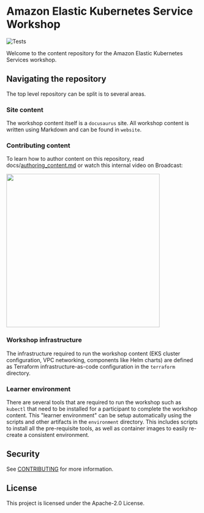# Amazon Elastic Kubernetes Service Workshop

![Tests](https://github.com/aws-samples/eks-workshop-v2/actions/workflows/ci.yaml/badge.svg?branch=main)

Welcome to the content repository for the Amazon Elastic Kubernetes Services workshop.

## Navigating the repository

The top level repository can be split is to several areas.

### Site content

The workshop content itself is a `docusaurus` site. All workshop content is written using Markdown and can be found in `website`.

### Contributing content

To learn how to author content on this repository, read docs/[authoring_content.md](docs/authoring_content.md) or watch this internal video on Broadcast:

[<img src="https://user-images.githubusercontent.com/3959052/186980675-a76db290-be21-42ca-af67-547691f94523.png" width="400" link="https://broadcast.amazon.com/videos/591479" />](https://broadcast.amazon.com/videos/591479)

### Workshop infrastructure

The infrastructure required to run the workshop content (EKS cluster configuration, VPC networking, components like Helm charts) are defined as Terraform infrastructure-as-code configuration in the `terraform` directory.

### Learner environment

There are several tools that are required to run the workshop such as `kubectl` that need to be installed for a participant to complete the workshop content. This "learner environment" can be setup automatically using the scripts and other artifacts in the `environment` directory. This includes scripts to install all the pre-requisite tools, as well as container images to easily re-create a consistent environment.

## Security

See [CONTRIBUTING](CONTRIBUTING.md#security-issue-notifications) for more information.

## License

This project is licensed under the Apache-2.0 License.

